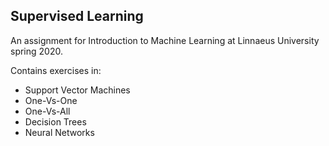 ## Supervised Learning

An assignment for Introduction to Machine Learning at Linnaeus University spring 2020.

Contains exercises in:

* Support Vector Machines
* One-Vs-One
* One-Vs-All
* Decision Trees
* Neural Networks
